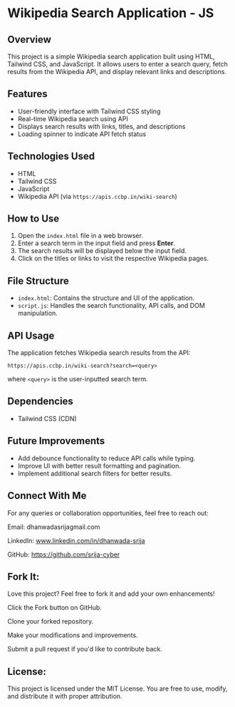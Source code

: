 # Wikipedia Search Application - JS

## Overview
This project is a simple Wikipedia search application built using HTML, Tailwind CSS, and JavaScript. It allows users to enter a search query, fetch results from the Wikipedia API, and display relevant links and descriptions.

## Features
- User-friendly interface with Tailwind CSS styling
- Real-time Wikipedia search using API
- Displays search results with links, titles, and descriptions
- Loading spinner to indicate API fetch status

## Technologies Used
- HTML
- Tailwind CSS
- JavaScript
- Wikipedia API (via `https://apis.ccbp.in/wiki-search`)

## How to Use
1. Open the `index.html` file in a web browser.
2. Enter a search term in the input field and press **Enter**.
3. The search results will be displayed below the input field.
4. Click on the titles or links to visit the respective Wikipedia pages.

## File Structure
- `index.html`: Contains the structure and UI of the application.
- `script.js`: Handles the search functionality, API calls, and DOM manipulation.

## API Usage
The application fetches Wikipedia search results from the API:
```
https://apis.ccbp.in/wiki-search?search=<query>
```
where `<query>` is the user-inputted search term.

## Dependencies
- Tailwind CSS (CDN)

## Future Improvements
- Add debounce functionality to reduce API calls while typing.
- Improve UI with better result formatting and pagination.
- Implement additional search filters for better results.


## Connect With Me

For any queries or collaboration opportunities, feel free to reach out:

Email: dhanwadasrijagmail.com

LinkedIn: www.linkedin.com/in/dhanwada-srija

GitHub: https://github.com/srija-cyber

## Fork It:

Love this project? Feel free to fork it and add your own enhancements!

Click the Fork button on GitHub.

Clone your forked repository.

Make your modifications and improvements.

Submit a pull request if you'd like to contribute back.

## License:

This project is licensed under the MIT License. You are free to use, modify, and distribute it with proper attribution.

